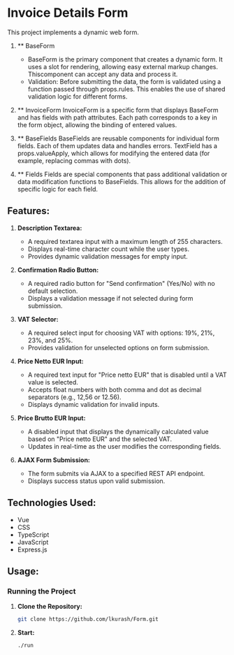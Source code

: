 # Invoice Details Form

This project implements a dynamic web form.

1. ** BaseForm
   - BaseForm is the primary component that creates a dynamic form. It uses a slot for rendering, allowing easy external markup changes.
     Thiscomponent can accept any data and process it.
   - Validation:
     Before submitting the data, the form is validated using a function passed through props.rules. This enables the use of shared validation logic for different forms.

2. ** InvoiceForm
   InvoiceForm is a specific form that displays BaseForm and has fields with path attributes. Each path corresponds to a key in the form object, allowing the binding of entered values.

3. ** BaseFields
   BaseFields are reusable components for individual form fields. Each of them updates data and handles errors. TextField has a props.valueApply, which allows for modifying the entered data (for example, replacing commas with dots).

4. ** Fields
   Fields are special components that pass additional validation or data modification functions to BaseFields. This allows for the addition of specific logic for each field.

## Features:

1. **Description Textarea:**
   - A required textarea input with a maximum length of 255 characters.
   - Displays real-time character count while the user types.
   - Provides dynamic validation messages for empty input.

2. **Confirmation Radio Button:**
   - A required radio button for "Send confirmation" (Yes/No) with no default selection.
   - Displays a validation message if not selected during form submission.

3. **VAT Selector:**
   - A required select input for choosing VAT with options: 19%, 21%, 23%, and 25%.
   - Provides validation for unselected options on form submission.

4. **Price Netto EUR Input:**
   - A required text input for "Price netto EUR" that is disabled until a VAT value is selected.
   - Accepts float numbers with both comma and dot as decimal separators (e.g., 12,56 or 12.56).
   - Displays dynamic validation for invalid inputs.

5. **Price Brutto EUR Input:**
   - A disabled input that displays the dynamically calculated value based on "Price netto EUR" and the selected VAT.
   - Updates in real-time as the user modifies the corresponding fields.

6. **AJAX Form Submission:**
   - The form submits via AJAX to a specified REST API endpoint.
   - Displays success status upon valid submission.

## Technologies Used:
- Vue
- CSS
- TypeScript
- JavaScript
- Express.js

## Usage:

### Running the Project

1. **Clone the Repository:**
   ```bash
   git clone https://github.com/lkurash/Form.git

2. **Start:**
   ```bash
   ./run
